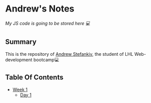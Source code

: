 # Andrew's Notes
###### My JS code is going to be stored here 💻


## Summary
This is the repository of [Andrew Stefankiv](https://github.com/AStefankiv), the student of LHL Web-development bootcamp💻

## Table Of Contents
* [Week 1](https://github.com/AStefankiv/lighthouse_web_notes/tree/main/Week_1)
  * [Day 1](https://github.com/AStefankiv/lighthouse_web_notes/tree/main/Week_1/Day_1)